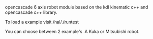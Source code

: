 opencascade 6 axis robot module based on the kdl kinematic c++ and opencascade c++ library.

To load a example visit /hal/./runtest

You can choose between 2 example's. A Kuka or Mitsubishi robot.


